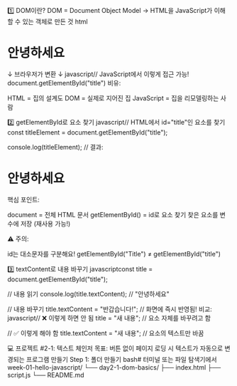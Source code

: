 1️⃣ DOM이란?
DOM = Document Object Model
→ HTML을 JavaScript가 이해할 수 있는 객체로 만든 것
html<!-- HTML -->

<h1 id="title">안녕하세요</h1>
↓ 브라우저가 변환 ↓
javascript// JavaScript에서 이렇게 접근 가능!
document.getElementById("title")
비유:

HTML = 집의 설계도
DOM = 실제로 지어진 집
JavaScript = 집을 리모델링하는 사람

2️⃣ getElementById로 요소 찾기
javascript// HTML에서 id="title"인 요소를 찾기
const titleElement = document.getElementById("title");

console.log(titleElement);
// 결과: <h1 id="title">안녕하세요</h1>
핵심 포인트:

document = 전체 HTML 문서
getElementById() = id로 요소 찾기
찾은 요소를 변수에 저장 (재사용 가능!)

⚠️ 주의:

id는 대소문자를 구분해요!
getElementById("Title") ≠ getElementById("title")

3️⃣ textContent로 내용 바꾸기
javascriptconst title = document.getElementById("title");

// 내용 읽기
console.log(title.textContent); // "안녕하세요"

// 내용 바꾸기
title.textContent = "반갑습니다!";
// 화면에 즉시 반영됨!
비교:
javascript// ❌ 이렇게 하면 안 됨
title = "새 내용"; // 요소 자체를 바꾸려고 함

// ✅ 이렇게 해야 함
title.textContent = "새 내용"; // 요소의 텍스트만 바꿈

💻 프로젝트 #2-1: 텍스트 체인저
목표: 버튼 없이 페이지 로딩 시 텍스트가 자동으로 변경되는 프로그램 만들기
Step 1: 폴더 만들기
bash# 터미널 또는 파일 탐색기에서
week-01-hello-javascript/
└── day2-1-dom-basics/
├── index.html
├── script.js
└── README.md
